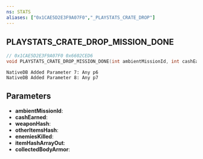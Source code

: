 ```yaml
---
ns: STATS
aliases: ["0x1CAE5D2E3F9A07F0","_PLAYSTATS_CRATE_DROP"]
---
```

## PLAYSTATS_CRATE_DROP_MISSION_DONE

```c
// 0x1CAE5D2E3F9A07F0 0x6602CED6
void PLAYSTATS_CRATE_DROP_MISSION_DONE(int ambientMissionId, int cashEarned, int weaponHash, int otherItemsHash, int enemiesKilled, Any* itemHashArrayOut, BOOL collectedBodyArmor);
```

```
NativeDB Added Parameter 7: Any p6
NativeDB Added Parameter 8: Any p7
```

## Parameters
* **ambientMissionId**: 
* **cashEarned**: 
* **weaponHash**: 
* **otherItemsHash**: 
* **enemiesKilled**: 
* **itemHashArrayOut**: 
* **collectedBodyArmor**: 


